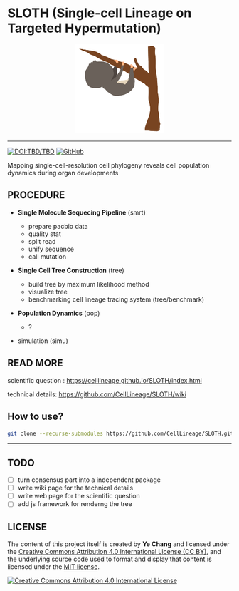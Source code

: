 # SLOTH (Single-cell Lineage on Targeted Hypermutation)

<p align="center">
  <img src="docs/SLOTH.gif?raw=true" alt="SLOTH" title="SLOTH" width="200" height="200">
</p>

---

[![DOI:TBD/TBD](https://zenodo.org/badge/DOI/TBD.svg)](https://doi.org/TBD/TBD)
[![GitHub](https://img.shields.io/github/license/mashape/apistatus.svg)](/LICENSE.md)

Mapping single-cell-resolution cell phylogeny reveals cell population dynamics during organ developments

## PROCEDURE

- **Single Molecule Sequecing Pipeline** (smrt)

  - prepare pacbio data
  - quality stat
  - split read
  - unify sequence
  - call mutation

- **Single Cell Tree Construction** (tree)

  - build tree by maximum likelihood method
  - visualize tree
  - benchmarking cell lineage tracing system (tree/benchmark)

- **Population Dynamics** (pop)

  - ?

- simulation (simu)

## READ MORE

scientific question :
https://celllineage.github.io/SLOTH/index.html

technical details:
https://github.com/CellLineage/SLOTH/wiki

## How to use?

```bash
git clone --recurse-submodules https://github.com/CellLineage/SLOTH.git
```

---

## TODO

- [ ] turn consensus part into a independent package
- [ ] write wiki page for the technical details
- [ ] write web page for the scientific question
- [ ] add js framework for renderng the tree

## LICENSE

The content of this project itself is created by **Ye Chang** and licensed under the [Creative Commons Attribution 4.0 International License (CC BY)](https://creativecommons.org/licenses/by/4.0/),
and the underlying source code used to format and display that content is licensed under the [MIT license](LICENSE.md).

[![Creative Commons Attribution 4.0 International License](https://github.com/creativecommons/cc-cert-core/blob/master/images/cc-by-88x31.png 'CC BY')](https://creativecommons.org/licenses/by/4.0/)
